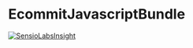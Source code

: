 EcommitJavascriptBundle
=======================

[![SensioLabsInsight](https://insight.sensiolabs.com/projects/f8dda865-cc2d-4429-857a-ac572c801b67/big.png)](https://insight.sensiolabs.com/projects/f8dda865-cc2d-4429-857a-ac572c801b67)
